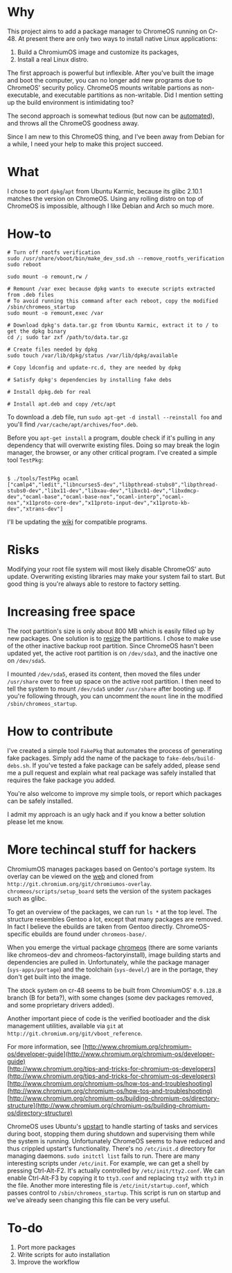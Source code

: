 # Why
This project aims to add a package manager to ChromeOS running on
Cr-48. At present there are only two ways to install native Linux
applications:  
1. Build a ChromiumOS image and customize its packages,  
2. Install a real Linux distro.

The first approach is powerful but inflexible. After you've built the
image and boot the computer, you can no longer add new programs due to
ChromeOS' security policy. ChromeOS mounts writable partions as
non-executable, and executable partitions as non-writable. Did I
mention setting up the build environment is intimidating too?

The second approach is somewhat tedious (but now can be [automated](http://chromeos-cr48.blogspot.com/2010/12/easy-way-to-install-ubuntu-on-your-cr.html)), and throws all the ChromeOS
goodness away.

Since I am new to this ChromeOS thing, and I've been away from Debian
for a while, I need your help to make this project succeed.

# What
I chose to port `dpkg`/`apt` from Ubuntu Karmic, because its glibc
2.10.1 matches the version on ChromeOS. Using any rolling distro on
top of ChromeOS is impossible, although I like Debian and Arch so much
more.

# How-to
<pre><code># Turn off rootfs verification
sudo /usr/share/vboot/bin/make_dev_ssd.sh --remove_rootfs_verification
sudo reboot

sudo mount -o remount,rw /

# Remount /var exec because dpkg wants to execute scripts extracted from .deb files
# To avoid running this command after each reboot, copy the modified /sbin/chromeos_startup
sudo mount -o remount,exec /var

# Download dpkg's data.tar.gz from Ubuntu Karmic, extract it to / to get the dpkg binary
cd /; sudo tar zxf /path/to/data.tar.gz

# Create files needed by dpkg
sudo touch /var/lib/dpkg/status /var/lib/dpkg/available

# Copy ldconfig and update-rc.d, they are needed by dpkg

# Satisfy dpkg's dependencies by installing fake debs

# Install dpkg.deb for real

# Install apt.deb and copy /etc/apt
</code></pre>

To download a .deb file, run `sudo apt-get -d install --reinstall foo`
and you'll find `/var/cache/apt/archives/foo*.deb`.

Before you `apt-get install` a program, double check if it's pulling
in any dependency that will overwrite existing files. Doing so
may break the login manager, the browser, or any other critical
program. I've created a simple tool `TestPkg`:
<pre><code>
$ ./tools/TestPkg ocaml
["camlp4","ledit","libncurses5-dev","libpthread-stubs0","libpthread-stubs0-dev","libx11-dev","libxau-dev","libxcb1-dev","libxdmcp-dev","ocaml-base","ocaml-base-nox","ocaml-interp","ocaml-nox","x11proto-core-dev","x11proto-input-dev","x11proto-kb-dev","xtrans-dev"]
</code></pre>

I'll be updating the [wiki](https://github.com/wh5a/uoc/wiki/Compatible-Packages) for compatible programs.

# Risks
Modifying your root file system will most likely disable ChromeOS'
auto update. Overwriting existing libraries may make your system fail
to start. But good thing is you're always able to restore to factory setting.

# Increasing free space
The root partition's size is only about 800 MB which is easily filled up
by new packages. One solution is to 
[resize](http://www.chromium.org/chromium-os/developer-information-for-chrome-os-devices/cr-48-chrome-notebook-developer-information/how-to-boot-ubuntu-on-a-cr-48#TOC-Free-up-some-SSD-space-for-Ubuntu)
the partitions. I chose to make use of the other inactive backup root
partition. Since ChromeOS hasn't been updated yet, the active root
partition is on `/dev/sda3`, and the inactive one on `/dev/sda5`.

I mounted `/dev/sda5`, erased its content, then moved the files under
`/usr/share` over to free up space on the active root partition. I
then need to tell the system to mount `/dev/sda5` under `/usr/share`
after booting up. If you're following through, you can uncomment the
`mount` line in the modified `/sbin/chromeos_startup`.

# How to contribute
I've created a simple tool `FakePkg` that automates the process of
generating fake packages. Simply add the name of the package to
`fake-debs/build-debs.sh`. If you've tested a fake package can be
safely added, please send me a pull request and explain what real
package was safely installed that requires the fake package you added.

You're also welcome to improve my simple tools, or report which packages can be safely installed.

I admit my approach is an ugly hack and if you know a better solution
please let me know.

# More techincal stuff for hackers
ChromiumOS manages packages based on Gentoo's portage system. Its
overlay can be viewed on the [web](http://git.chromium.org/gitweb/)
and cloned from
`http://git.chromium.org/git/chromiumos-overlay`. `chromeos/scripts/setup_board`
sets the version of the system packages such as glibc.

To get an overview of the packages, we can run `ls *` at the top
level. The structure resembles Gentoo a lot, except that many packages
are removed. In fact I believe the ebuilds are taken from Gentoo
directly. ChromeOS-specific ebuilds are found under `chromeos-base/`.

When you emerge the virtual package
[chromeos](http://www.chromium.org/chromium-os/how-tos-and-troubleshooting/portage-build-faq#TOC-What-does-build_packages-actually-d)
(there are some variants like chromeos-dev and
chromeos-factoryinstall), image building starts and dependencies are
pulled in. Unfortunately, while the package manager (`sys-apps/portage`)
and the toolchain (`sys-devel/`) are in the portage, they don't get built into
the image.

The stock system on cr-48 seems to be built from ChromiumOS'
`0.9.128.B` branch (B for beta?), with some changes (some dev packages
removed, and some proprietary drivers added).

Another important piece of code is the verified bootloader and the disk
management utilities, available via `git` at `http://git.chromium.org/git/vboot_reference`.

For more information, see
[http://www.chromium.org/chromium-os/developer-guide](http://www.chromium.org/chromium-os/developer-guide)  
[http://www.chromium.org/tips-and-tricks-for-chromium-os-developers](http://www.chromium.org/tips-and-tricks-for-chromium-os-developers)  
[http://www.chromium.org/chromium-os/how-tos-and-troubleshooting](http://www.chromium.org/chromium-os/how-tos-and-troubleshooting)  
[http://www.chromium.org/chromium-os/building-chromium-os/directory-structure](http://www.chromium.org/chromium-os/building-chromium-os/directory-structure)

ChromeOS uses Ubuntu's [upstart](http://upstart.ubuntu.com/) to handle starting
of tasks and services during boot, stopping them during shutdown and
supervising them while the system is running. Unfortunately ChromeOS
seems to have reduced and thus crippled upstart's functionality. There's no `/etc/init.d` directory for managing
daemons. `sudo initctl list` fails to run. There are many interesting
scripts under `/etc/init`. For example, we can get a shell by pressing
Ctrl-Alt-F2. It's actually controlled by `/etc/init/tty2.conf`. We can
enable Ctrl-Alt-F3 by copying it to `tty3.conf` and replacing `tty2`
with `tty3` in the file. Another more interesting file is
`/etc/init/startup.conf`, which passes control to
`/sbin/chromeos_startup`. This script is run on startup and we've
already seen changing this file can be very useful.

# To-do
1. Port more packages
2. Write scripts for auto installation
3. Improve the workflow
